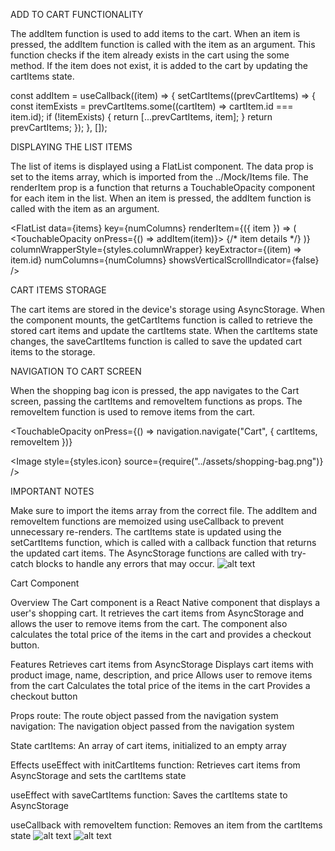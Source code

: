 ADD TO CART FUNCTIONALITY

The addItem function is used to add items to the cart. When an item is pressed, the addItem function is called with the item as an argument. This function checks if the item already exists in the cart using the some method. If the item does not exist, it is added to the cart by updating the cartItems state.

const addItem = useCallback((item) => {
  setCartItems((prevCartItems) => {
    const itemExists = prevCartItems.some((cartItem) => cartItem.id === item.id);
    if (!itemExists) {
      return [...prevCartItems, item];
    }
    return prevCartItems;
  });
}, []);

DISPLAYING THE LIST ITEMS

The list of items is displayed using a FlatList component. The data prop is set to the items array, which is imported from the ../Mock/Items file. The renderItem prop is a function that returns a TouchableOpacity component for each item in the list. When an item is pressed, the addItem function is called with the item as an argument.

<FlatList
  data={items}
  key={numColumns}
  renderItem={({ item }) => (
    <TouchableOpacity onPress={() => addItem(item)}>
      <View style={styles.productContainer}>
        {/* item details */}
      </View>
    </TouchableOpacity>
  )}
  columnWrapperStyle={styles.columnWrapper}
  keyExtractor={(item) => item.id}
  numColumns={numColumns}
  showsVerticalScrollIndicator={false}
/>

CART ITEMS STORAGE

The cart items are stored in the device's storage using AsyncStorage. When the component mounts, the getCartItems function is called to retrieve the stored cart items and update the cartItems state. When the cartItems state changes, the saveCartItems function is called to save the updated cart items to the storage.

NAVIGATION TO CART SCREEN

When the shopping bag icon is pressed, the app navigates to the Cart screen, passing the cartItems and removeItem functions as props. The removeItem function is used to remove items from the cart.

<TouchableOpacity
  onPress={() => navigation.navigate("Cart", { cartItems, removeItem })}
>
  <Image
    style={styles.icon}
    source={require("../assets/shopping-bag.png")}
  />
</TouchableOpacity>

IMPORTANT NOTES

Make sure to import the items array from the correct file.
The addItem and removeItem functions are memoized using useCallback to prevent unnecessary re-renders.
The cartItems state is updated using the setCartItems function, which is called with a callback function that returns the updated cart items.
The AsyncStorage functions are called with try-catch blocks to handle any errors that may occur.
![alt text](<assets/Screenshot 2024-07-03 at 5.58.57 PM.png>)






Cart Component 

Overview
The Cart component is a React Native component that displays a user's shopping cart. It retrieves the cart items from AsyncStorage and allows the user to remove items from the cart. The component also calculates the total price of the items in the cart and provides a checkout button.

Features
Retrieves cart items from AsyncStorage
Displays cart items with product image, name, description, and price
Allows user to remove items from the cart
Calculates the total price of the items in the cart
Provides a checkout button

Props
route: The route object passed from the navigation system
navigation: The navigation object passed from the navigation system


State
cartItems: An array of cart items, initialized to an empty array


Effects
useEffect with initCartItems function: Retrieves cart items from AsyncStorage and sets the cartItems state

useEffect with saveCartItems function: Saves the cartItems state to AsyncStorage

useCallback with removeItem function: Removes an item from the cartItems state
![alt text](<assets/Screenshot 2024-07-03 at 6.32.09 PM.png>)
![alt text](<assets/Screenshot 2024-07-03 at 6.31.56 PM.png>)

